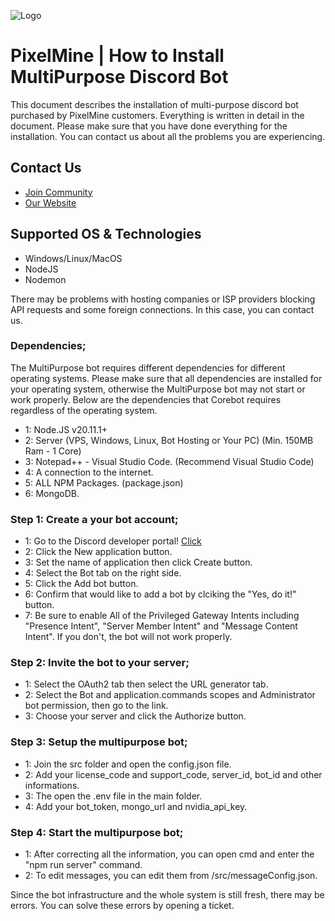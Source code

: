 ![Logo](https://i.imgur.com/3sVP1xA.png)

# PixelMine | How to Install MultiPurpose Discord Bot

This document describes the installation of multi-purpose discord bot purchased by PixelMine customers. Everything is written in detail in the document. Please make sure that you have done everything for the installation. You can contact us about all the problems you are experiencing.

## Contact Us

- [Join Community](https://discord.gg/pixelmine)
- [Our Website](https://pixelmine.com)

## Supported OS & Technologies

- Windows/Linux/MacOS
- NodeJS
- Nodemon

There may be problems with hosting companies or ISP providers blocking API requests and some foreign connections. In this case, you can contact us.

### Dependencies;

The MultiPurpose bot requires different dependencies for different operating systems. Please make sure that all dependencies are installed for your operating system, otherwise the MultiPurpose bot may not start or work properly. Below are the dependencies that Corebot requires regardless of the operating system.

- 1: Node.JS v20.11.1+
- 2: Server (VPS, Windows, Linux, Bot Hosting or Your PC) (Min. 150MB Ram - 1 Core) 
- 3: Notepad++ - Visual Studio Code. (Recommend Visual Studio Code)
- 4: A connection to the internet.
- 5: ALL NPM Packages. (package.json)
- 6: MongoDB.

### Step 1: Create a your bot account;

- 1: Go to the Discord developer portal! [Click](https://discordapp.com/developers/applications)
- 2: Click the New application button.
- 3: Set the name of application then click Create button.
- 4: Select the Bot tab on the right side.
- 5: Click the Add bot button.
- 6: Confirm that would like to add a bot by clciking the "Yes, do it!" button.
- 7: Be sure to enable All of the Privileged Gateway Intents including "Presence Intent", "Server Member Intent" and "Message Content Intent". If you don't, the bot will not work properly.

### Step 2: Invite the bot to your server;

- 1: Select the OAuth2 tab then select the URL generator tab. 
- 2: Select the Bot and application.commands scopes and Administrator bot permission, then go to the link.
- 3: Choose your server and click the Authorize button.

### Step 3: Setup the multipurpose bot;

- 1: Join the src folder and open the config.json file. 
- 2: Add your license_code and support_code, server_id, bot_id and other informations.
- 3: The open the .env file in the main folder.
- 4: Add your bot_token, mongo_url and nvidia_api_key.

### Step 4: Start the multipurpose bot;

- 1: After correcting all the information, you can open cmd and enter the "npm run server" command.
- 2: To edit messages, you can edit them from /src/messageConfig.json.

Since the bot infrastructure and the whole system is still fresh, there may be errors. You can solve these errors by opening a ticket.
